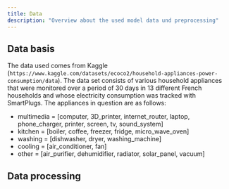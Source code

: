 ```yaml
---
title: Data
description: "Overview about the used model data und preprocessing"
---
```


## Data basis

The data used comes from Kaggle (`https://www.kaggle.com/datasets/ecoco2/household-appliances-power-consumption/data`). The data set consists of various household appliances that were monitored over a period of 30 days in 13 different French households and whose electricity consumption was tracked with SmartPlugs. The appliances in question are as follows:

- multimedia = [computer, 3D_printer, internet_router, laptop, phone_charger, printer, screen, tv, sound_system]
- kitchen = [boiler, coffee, freezer, fridge, micro_wave_oven]
- washing = [dishwasher, dryer, washing_machine]
- cooling = [air_conditioner, fan]
- other = [air_purifier, dehumidifier, radiator, solar_panel, vacuum]

## Data processing